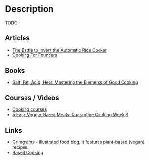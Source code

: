 # Description

TODO


## Articles

- [The Battle to Invent the Automatic Rice Cooker](https://www.atlasobscura.com/articles/rice-cooker-history)
- [Cooking For Founders](https://tylertringas.com/cooking-for-founders/)


## Books

- [Salt, Fat, Acid, Heat: Mastering the Elements of Good Cooking](https://www.goodreads.com/book/show/30753841)


## Courses / Videos

- [Cooking courses](https://rouxbe.com/cooking-courses)
- [5 Easy Veggie-Based Meals: Quarantine Cooking Week 3](https://youtu.be/u0n7RP5SssM)


## Links

- [Grimgrains](https://grimgrains.com/site/home.html) - illustrated food blog, it features plant-based (vegan) recipes.
- [Based Cooking](https://based.cooking/)
